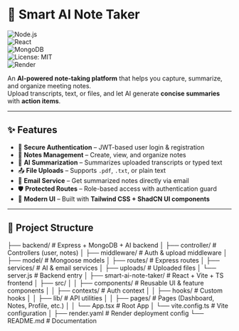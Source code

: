 # 📝 Smart AI Note Taker  

![Node.js](https://img.shields.io/badge/Node.js-18.x-green?logo=node.js)  
![React](https://img.shields.io/badge/React-18.x-61DAFB?logo=react)  
![MongoDB](https://img.shields.io/badge/MongoDB-6.x-47A248?logo=mongodb)  
![License: MIT](https://img.shields.io/badge/License-MIT-blue.svg)  
![Render](https://img.shields.io/badge/Deployed%20on-Render-purple?logo=render)  

An **AI-powered note-taking platform** that helps you capture, summarize, and organize meeting notes.  
Upload transcripts, text, or files, and let AI generate **concise summaries** with **action items**.  

---

## ✨ Features  

- 🔐 **Secure Authentication** – JWT-based user login & registration  
- 📂 **Notes Management** – Create, view, and organize notes  
- 🤖 **AI Summarization** – Summarizes uploaded transcripts or typed text  
- 📤 **File Uploads** – Supports `.pdf`, `.txt`, or plain text  
- 📧 **Email Service** – Get summarized notes directly via email  
- 🛡 **Protected Routes** – Role-based access with authentication guard  
- 🎨 **Modern UI** – Built with **Tailwind CSS + ShadCN UI components**  

---

## 📂 Project Structure  

├── backend/ # Express + MongoDB + AI backend
│ ├── controller/ # Controllers (user, notes)
│ ├── middleware/ # Auth & upload middleware
│ ├── model/ # Mongoose models
│ ├── routes/ # Express routes
│ ├── services/ # AI & email services
│ ├── uploads/ # Uploaded files
│ └── server.js # Backend entry
│
├── smart-ai-note-taker/ # React + Vite + TS frontend
│ ├── src/
│ │ ├── components/ # Reusable UI & feature components
│ │ ├── contexts/ # Auth context
│ │ ├── hooks/ # Custom hooks
│ │ ├── lib/ # API utilities
│ │ ├── pages/ # Pages (Dashboard, Notes, Profile, etc.)
│ │ └── App.tsx # Root App
│ └── vite.config.ts # Vite configuration
│
├── render.yaml # Render deployment config
└── README.md # Documentation
